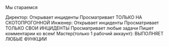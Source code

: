 Мы стараемся


Директор:
Открывает инциденты 
Просматривает 
ТОЛЬКО НА СКОТОПРОГОННОЙ
Инженер:
Открывает инциденты
Просматривает ТОЛЬКО СВОИ ИНЦИДЕНТЫ
Просматривает любые задачи
Пишет комментарии ко всем!
Мастер(только 1 рабочий аккаунт):
ВЫПОЛНЯЕТ ЛЮБЫЕ ФУНКЦИИ
